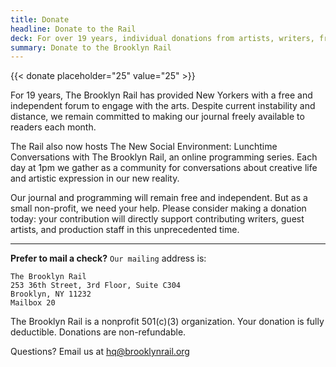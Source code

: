 ```yaml
---
title: Donate
headline: Donate to the Rail
deck: For over 19 years, individual donations from artists, writers, friends, and patrons have been integral to our independence.
summary: Donate to the Brooklyn Rail
---
```


{{< donate placeholder="25" value="25" >}}

For 19 years, The Brooklyn Rail has provided New Yorkers with a free and independent forum to engage with the arts. Despite current instability and distance, we remain committed to making our journal freely available to readers each month.

The Rail also now hosts The New Social Environment: Lunchtime Conversations with The Brooklyn Rail, an online programming series. Each day at 1pm we gather as a community for conversations about creative life and artistic expression in our new reality.

Our journal and programming will remain free and independent. But as a small non-profit, we need your help. Please consider making a donation today: your contribution will directly support contributing writers, guest artists, and production staff in this unprecedented time.

---

**Prefer to mail a check?** `Our mailing` address is:
```
The Brooklyn Rail
253 36th Street, 3rd Floor, Suite C304
Brooklyn, NY 11232
Mailbox 20
```

The Brooklyn Rail is a nonprofit 501(c)(3) organization. Your donation is fully deductible. Donations are non-refundable.

Questions? Email us at [hq@brooklynrail.org](mailto:hq@brooklynrail.org)
